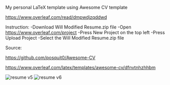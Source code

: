 My personal LaTeX template using Awesome CV template 

https://www.overleaf.com/read/dmpwdjzqddwd

Instruction:
-Download Will Modified Resume.zip file 
-Open https://www.overleaf.com/project
-Press New Project on the top left
-Press Upload Project
-Select the Will Modified Resume.zip file 

Source:

https://github.com/posquit0/Awesome-CV

https://www.overleaf.com/latex/templates/awesome-cv/dfnvtnhzhhbm


![resume v5](https://user-images.githubusercontent.com/59489624/182055883-9bd6bcd2-4bd7-43c2-a85b-8be1b0d4bd55.png)
![resume v6](https://user-images.githubusercontent.com/59489624/182055887-c2c568a7-53c7-45b6-9171-b6cc5c74c381.png)
